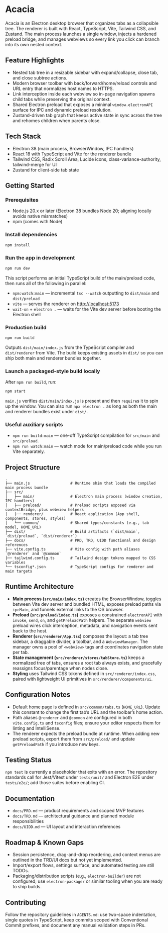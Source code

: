 # Acacia

Acacia is an Electron desktop browser that organizes tabs as a collapsible tree. The renderer is built with React, TypeScript, Vite, Tailwind CSS, and Zustand. The main process launches a single window, injects a hardened preload bridge, and manages webviews so every link you click can branch into its own nested context.

## Feature Highlights
- Nested tab tree in a resizable sidebar with expand/collapse, close tab, and close subtree actions.
- Modern browser toolbar with back/forward/home/reload controls and URL entry that normalizes host names to HTTPS.
- Link interception inside each webview so in-page navigation spawns child tabs while preserving the original context.
- Shared Electron preload that exposes a minimal `window.electronAPI` surface for IPC and dynamic preload resolution.
- Zustand-driven tab graph that keeps active state in sync across the tree and rehomes children when parents close.

## Tech Stack
- Electron 38 (main process, BrowserWindow, IPC handlers)
- React 18 with TypeScript and Vite for the renderer bundle
- Tailwind CSS, Radix Scroll Area, Lucide icons, class-variance-authority, tailwind-merge for UI
- Zustand for client-side tab state

## Getting Started
### Prerequisites
- Node.js 20.x or later (Electron 38 bundles Node 20; aligning locally avoids native mismatches)
- npm (comes with Node)

### Install dependencies
```bash
npm install
```

### Run the app in development
```bash
npm run dev
```
This script performs an initial TypeScript build of the main/preload code, then runs all of the following in parallel:
- `npm:watch:main` — incremental `tsc --watch` outputting to `dist/main` and `dist/preload`
- `vite` — serves the renderer on <http://localhost:5173>
- `wait-on` + `electron .` — waits for the Vite dev server before booting the Electron shell

### Production build
```bash
npm run build
```
Outputs `dist/main/index.js` from the TypeScript compiler and `dist/renderer` from Vite. The build keeps existing assets in `dist/` so you can ship both main and renderer bundles together.

### Launch a packaged-style build locally
After `npm run build`, run:
```bash
npm start
```
`main.js` verifies `dist/main/index.js` is present and then `require`s it to spin up the window. You can also run `npx electron .` as long as both the main and renderer bundles exist under `dist/`.

### Useful auxiliary scripts
- `npm run build:main` — one-off TypeScript compilation for `src/main` and `src/preload`.
- `npm run watch:main` — watch mode for main/preload code while you run Vite separately.

## Project Structure
```
.
├── main.js                  # Runtime shim that loads the compiled main process bundle
├── src/
│   ├── main/                # Electron main process (window creation, IPC handlers)
│   ├── preload/             # Preload scripts exposed via contextBridge, plus webview helpers
│   ├── renderer/            # React application (App shell, components, stores, styles)
│   └── common/              # Shared types/constants (e.g., tab model, HOME_URL)
├── dist/                    # Build artifacts (`dist/main`, `dist/preload`, `dist/renderer`)
├── docs/                    # PRD, TRD, UIDD functional and design references
├── vite.config.ts           # Vite config with path aliases `@renderer` and `@common`
├── tailwind.config.ts       # Tailwind design tokens mapped to CSS variables
└── tsconfig*.json           # TypeScript configs for renderer and main targets
```

## Runtime Architecture
- **Main process (`src/main/index.ts`)** creates the BrowserWindow, toggles between Vite dev server and bundled HTML, exposes preload paths via `ipcMain`, and funnels external links to the OS browser.
- **Preload (`src/preload/index.ts`)** exposes a constrained `electronAPI` with `invoke`, `send`, `on`, and `getPreloadPath` helpers. The separate `webview` preload wires click interception, metadata, and navigation events sent back to the host.
- **Renderer (`src/renderer/App.tsx`)** composes the layout: a tab tree sidebar, a draggable divider, a toolbar, and a `WebviewManager`. The manager owns a pool of `<webview>` tags and coordinates navigation state per tab.
- **State management (`src/renderer/stores/tabStore.ts`)** keeps a normalized tree of tabs, ensures a root tab always exists, and gracefully reassigns focus/parentage when nodes close.
- **Styling** uses Tailwind CSS tokens defined in `src/renderer/index.css`, paired with lightweight UI primitives in `src/renderer/components/ui`.

## Configuration Notes
- Default home page is defined in `src/common/tabs.ts` (`HOME_URL`). Update this constant to change the first tab’s URL and the toolbar’s home action.
- Path aliases `@renderer` and `@common` are configured in both `vite.config.ts` and `tsconfig` files; ensure your editor respects them for linting and IntelliSense.
- The renderer expects the preload bundle at runtime. When adding new preload scripts, export them from `src/preload/` and update `getPreloadPath` if you introduce new keys.

## Testing Status
`npm test` is currently a placeholder that exits with an error. The repository standards call for Jest/Vitest under `tests/unit/` and Electron E2E under `tests/e2e/`; add those suites before enabling CI.

## Documentation
- `docs/PRD.md` — product requirements and scoped MVP features
- `docs/TRD.md` — architectural guidance and planned module responsibilities
- `docs/UIDD.md` — UI layout and interaction references

## Roadmap & Known Gaps
- Session persistence, drag-and-drop reordering, and context menus are outlined in the TRD/UI docs but not yet implemented.
- Import/export flows, settings surface, and automated testing are still TODOs.
- Packaging/distribution scripts (e.g., `electron-builder`) are not configured; use `electron-packager` or similar tooling when you are ready to ship builds.

## Contributing
Follow the repository guidelines in `AGENTS.md`: use two-space indentation, single quotes in TypeScript, keep commits scoped with Conventional Commit prefixes, and document any manual validation steps in PRs.
